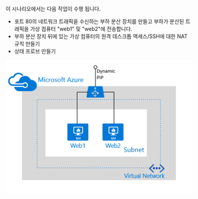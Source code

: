 이 시나리오에서는 다음 작업이 수행 됩니다.

- 포트 80의 네트워크 트래픽을 수신하는 부하 분산 장치를 만들고 부하가 분산된 트래픽을 가상 컴퓨터 "web1" 및 "web2"에 전송합니다.
- 부하 분산 장치 뒤에 있는 가상 컴퓨터의 원격 데스크톱 액세스/SSH에 대한 NAT 규칙 만들기
- 상태 프로브 만들기

![부하 분산 장치 시나리오](./media/load-balancer-get-started-internet-scenario-include/scenario-classic.png)

<!---HONumber=AcomDC_0224_2016-->